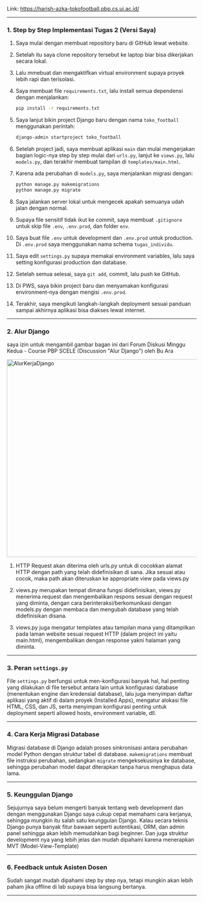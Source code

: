 Link: https://harish-azka-tokofootball.pbp.cs.ui.ac.id/

---
### 1. Step by Step Implementasi Tugas 2 (Versi Saya)

1. Saya mulai dengan membuat repository baru di GitHub lewat website.
2. Setelah itu saya clone repository tersebut ke laptop biar bisa dikerjakan secara lokal.
3. Lalu mmebuat dan mengaktifkan virtual environment supaya proyek lebih rapi dan terisolasi.
4. Saya membuat file `requirements.txt`, lalu install semua dependensi dengan menjalankan:

   ```bash
   pip install -r requirements.txt
   ```
5. Saya lanjut bikin project Django baru dengan nama `toko_football` menggunakan perintah:

   ```bash
   django-admin startproject toko_football
   ```
6. Setelah project jadi, saya membuat aplikasi `main` dan mulai mengerjakan bagian logic-nya step by step mulai dari `urls.py`, lanjut ke `views.py`, lalu `models.py`, dan terakhir membuat tampilan di `templates/main.html`.
7. Karena ada perubahan di `models.py`, saya menjalankan migrasi dengan:

   ```bash
   python manage.py makemigrations
   python manage.py migrate
   ```
8. Saya jalankan server lokal untuk mengecek apakah semuanya udah jalan dengan normal.
9. Supaya file sensitif tidak ikut ke commit, saya membuat `.gitignore` untuk skip file `.env`, `.env.prod`, dan folder `env`.
10. Saya buat file `.env` untuk development dan `.env.prod` untuk production. Di `.env.prod` saya menggunakan nama schema `tugas_individu`.
11. Saya edit `settings.py` supaya memakai environment variables, lalu saya setting konfigurasi production dan database.
12. Setelah semua selesai, saya `git add`, commit, lalu push ke GitHub.
13. Di PWS, saya bikin project baru dan menyamakan konfigurasi environment-nya dengan mengisi `.env.prod`.
14. Terakhir, saya mengikuti langkah-langkah deployment sesuai panduan sampai akhirnya aplikasi bisa diakses lewat internet. 

---

### 2. Alur Django
saya izin untuk mengambil gambar bagan ini dari Forum Diskusi Minggu Kedua - Course PBP SCELE (Discussion "Alur Django") oleh Bu Ara

<img width="725" height="525" alt="AlurKerjaDjango" src="https://github.com/user-attachments/assets/4cf79a4c-78f8-4369-b9a8-e22eb307463c" />

1. HTTP Request akan diterima oleh urls.py untuk di cocokkan alamat HTTP dengan path yang telah didefinisikan di sana. Jika sesuai atau cocok, maka path akan diteruskan ke appropriate view pada views.py

2. views.py merupakan tempat dimana fungsi didefinisikan, views.py menerima request dan mengembalikan respons sesuai dengan request yang diminta,
dengan cara berinteraksi/berkomunikasi dengan models.py dengan membaca dan mengubah database yang telah didefinisikan disana.

3. views.py juga mengatur templates atau tampilan mana yang ditampilkan pada laman website sesuai request HTTP (dalam project ini yaitu main.html), mengembalikan dengan response yakni halaman yang diminta.


---

### 3. Peran `settings.py`

File `settings.py` berfungsi untuk men-konfigurasi banyak hal, hal penting yang dilakukan di file tersebut antara lain untuk konfigurasi database (menentukan engine dan kredensial database), lalu juga menyimpan daftar aplikasi yang aktif di dalam proyek (Installed Apps), mengatur alokasi file HTML, CSS, dan JS, serta menyimpan konfigurasi penting untuk deployment seperti allowed hosts, environment variable, dll.

---

### 4. Cara Kerja Migrasi Database

Migrasi database di Django adalah proses sinkronisasi antara perubahan model Python dengan struktur tabel di database. `makemigrations` membuat file instruksi perubahan, sedangkan `migrate` mengeksekusinya ke database, sehingga perubahan model dapat diterapkan tanpa harus menghapus data lama.

---

### 5. Keunggulan Django

Sejujurnya saya belum mengerti banyak tentang web development dan dengan menggunakan Django saya cukup cepat memahami cara kerjanya, sehingga mungkin itu salah satu keunggulan Django. Kalau secara teknis Django punya banyak fitur bawaan seperti autentikasi, ORM, dan admin panel sehingga akan lebih memudahkan bagi beginner. Dan juga struktur development nya yang lebih jelas dan mudah dipahami karena menerapkan MVT (Model-View-Template)

---

### 6. Feedback untuk Asisten Dosen

Sudah sangat mudah dipahami step by step nya, tetapi mungkin akan lebih paham jika offline di lab supaya bisa langsung bertanya.

---


